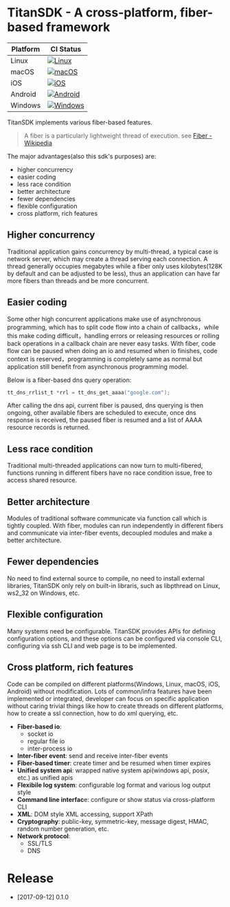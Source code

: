 # TitanSDK - A cross-platform, fiber-based framework

| Platform | CI Status |
| --- | --- |
| Linux | [![Linux](https://www.travis-ci.org/newser/TitanSDK.svg?branch=master)](https://www.travis-ci.org/newser/TitanSDK) |
| macOS | [![macOS](https://www.travis-ci.org/newser/TitanSDK.svg?branch=master)](https://www.travis-ci.org/newser/TitanSDK) |
| iOS | [![iOS](https://www.travis-ci.org/newser/TitanSDK.svg?branch=master)](https://www.travis-ci.org/newser/TitanSDK) |
| Android | [![Android](https://www.travis-ci.org/newser/TitanSDK.svg?branch=master)](https://www.travis-ci.org/newser/TitanSDK) |
| Windows | [![Windows](https://ci.appveyor.com/api/projects/status/github/newser/TitanSDK?svg=true)](https://ci.appveyor.com/project/newser/titansdk) |

TitanSDK implements various fiber-based features.

> A fiber is a particularly lightweight thread of execution. see [Fiber - Wikipedia](https://en.wikipedia.org/wiki/Fiber_(computer_science))

The major advantages(also this sdk's purposes) are:
- higher concurrency
- easier coding
- less race condition
- better architecture
- fewer dependencies
- flexible configuration
- cross platform, rich features

## Higher concurrency
Traditional application gains concurrency by multi-thread, a typical case is network server, which may create a thread serving each connection. A thread generally occupies megabytes while a fiber only uses kilobytes(128K by default and can be adjusted to be less), thus an application can have far more fibers than threads and be more concurrent.

## Easier coding
Some other high concurrent applications make use of asynchronous programming, which has to split code flow into a chain of callbacks，while this make coding difficult，handling errors or releasing resources or rolling back operations in a callback chain are never easy tasks. With fiber, code flow can be paused when doing an io and resumed when io finishes, code context is reserved，programming is completely same as normal but application still benefit from asynchronous programming model.

Below is a fiber-based dns query operation:
```C
tt_dns_rrlist_t *rrl = tt_dns_get_aaaa("google.com");
```
After calling the dns api, current fiber is paused, dns querying is then ongoing, other available fibers are scheduled to execute, once dns response is received, the paused fiber is resumed and a list of AAAA resource records is returned.

## Less race condition
Traditional multi-threaded applications can now turn to multi-fibered, functions running in different fibers have no race condition issue, free to access shared resource.

## Better architecture
Modules of traditional software communicate via function call which is tightly coupled. With fiber, modules can run independently in different fibers and communicate via inter-fiber events, decoupled modules and make a better architecture.

## Fewer dependencies
No need to find external source to compile, no need to install external libraries, TitanSDK only rely on built-in libraris, such as libpthread on Linux, ws2_32 on Windows, etc.

## Flexible configuration
Many systems need be configurable. TitanSDK provides APIs for defining configuration options, and these options can be configured via console CLI, configuring via ssh CLI and web page is to be implemented.

## Cross platform, rich features
Code can be compiled on different platforms(Windows, Linux, macOS, iOS, Android) without modification. Lots of common/infra features have been implemented or integrated, developer can focus on specific application without caring trivial things like how to create threads on different platforms, how to create a ssl connection, how to do xml querying, etc.

- **Fiber-based io**:
  - socket io
  - regular file io
  - inter-process io
- **Inter-fiber event**: send and receive inter-fiber events
- **Fiber-based timer**: create timer and be resumed when timer expires
- **Unified system api**: wrapped native system api(windows api, posix, etc.) as unified apis
- **Flexibile log system**: configurable log format and various log output style
- **Command line interfac**e: configure or show status via cross-platform CLI
- **XML**: DOM style XML accessing, support XPath
- **Cryptography**: public-key, symmetric-key, message digest, HMAC, random number generation, etc.
- **Network protocol**:
  - SSL/TLS
  - DNS

# Release

- [2017-09-12] 0.1.0

